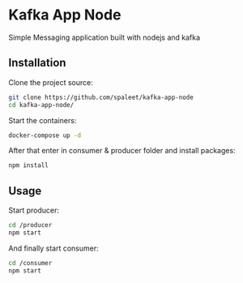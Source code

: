 # Kafka App Node
Simple Messaging application built with nodejs and kafka

## Installation

Clone the project source:
```bash
git clone https://github.com/spaleet/kafka-app-node
cd kafka-app-node/
```

Start the containers:
```bash
docker-compose up -d
```

After that enter in consumer & producer folder and install packages:
```bash
npm install
```

## Usage

Start producer:
```bash
cd /producer
npm start
```
And finally start consumer:
```bash
cd /consumer
npm start
```
